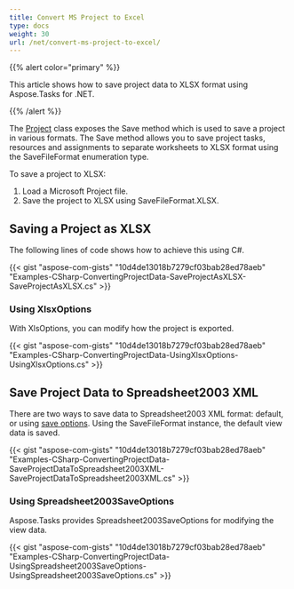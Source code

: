 ```yaml
---
title: Convert MS Project to Excel
type: docs
weight: 30
url: /net/convert-ms-project-to-excel/
---
```


{{% alert color="primary" %}} 

This article shows how to save project data to XLSX format using Aspose.Tasks for .NET.

{{% /alert %}} 

The [Project]() class exposes the Save method which is used to save a project in various formats. The Save method allows you to save project tasks, resources and assignments to separate worksheets to XLSX format using the SaveFileFormat enumeration type.

To save a project to XLSX:

1. Load a Microsoft Project file.
1. Save the project to XLSX using SaveFileFormat.XLSX.
## **Saving a Project as XLSX**
The following lines of code shows how to achieve this using C#.

{{< gist "aspose-com-gists" "10d4de13018b7279cf03bab28ed78aeb" "Examples-CSharp-ConvertingProjectData-SaveProjectAsXLSX-SaveProjectAsXLSX.cs" >}}
### **Using XlsxOptions**
With XlsOptions, you can modify how the project is exported.

{{< gist "aspose-com-gists" "10d4de13018b7279cf03bab28ed78aeb" "Examples-CSharp-ConvertingProjectData-UsingXlsxOptions-UsingXlsxOptions.cs" >}}
## **Save Project Data to Spreadsheet2003 XML**
There are two ways to save data to Spreadsheet2003 XML format: default, or using [save options](/tasks/net/convert-ms-project-to-excel-html/). Using the SaveFileFormat instance, the default view data is saved.

{{< gist "aspose-com-gists" "10d4de13018b7279cf03bab28ed78aeb" "Examples-CSharp-ConvertingProjectData-SaveProjectDataToSpreadsheet2003XML-SaveProjectDataToSpreadsheet2003XML.cs" >}}


### **Using Spreadsheet2003SaveOptions**
Aspose.Tasks provides Spreadsheet2003SaveOptions for modifying the view data.

{{< gist "aspose-com-gists" "10d4de13018b7279cf03bab28ed78aeb" "Examples-CSharp-ConvertingProjectData-UsingSpreadsheet2003SaveOptions-UsingSpreadsheet2003SaveOptions.cs" >}}
